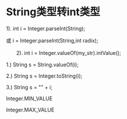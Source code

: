 # String类型转int类型



1). int i = Integer.parseInt(String);

 或     i = Integer.parseInt(String,int radix);

　　2). int i = Integer.valueOf(my_str).intValue();



1.) String s = String.valueOf(i);

2.) String s = Integer.toString(i);

3.) String s = "" + i;



Integer.MIN_VALUE

Integer.MAX_VALUE
